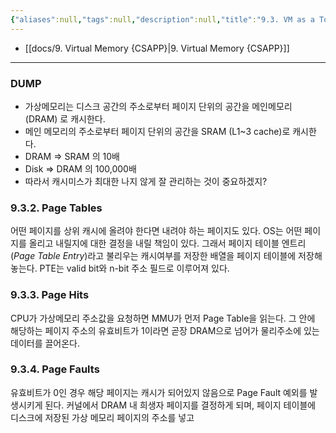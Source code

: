 ```yaml
---
{"aliases":null,"tags":null,"description":null,"title":"9.3. VM as a Tool for Caching","created":"2023-09-08T23:35:00","updated":"2023-09-08T23:50:58","dg-publish":true,"permalink":"/docs/9.3. VM as a Tool for Caching/","dgPassFrontmatter":true}
---
```


- [[docs/9. Virtual Memory {CSAPP}\|9. Virtual Memory {CSAPP}]]

___

### DUMP

- 가상메모리는 디스크 공간의 주소로부터 페이지 단위의 공간을 메인메모리 (DRAM) 로 캐시한다.
- 메인 메모리의 주소로부터 페이지 단위의 공간을 SRAM (L1~3 cache)로 캐시한다.
- DRAM  => SRAM 의 10배
- Disk => DRAM 의 100,000배
- 따라서 캐시미스가 최대한 나지 않게 잘 관리하는 것이 중요하겠지?

### 9.3.2. Page Tables

어떤 페이지를 상위 캐시에 올려야 한다면 내려야 하는 페이지도 있다. OS는 어떤 페이지를 올리고 내릴지에 대한 결정을 내릴 책임이 있다. 그래서 페이지 테이블 엔트리 (*Page Table Entry*)라고 불리우는 캐시여부를 저장한 배열을 페이지 테이블에 저장해놓는다. PTE는 valid bit와 n-bit 주소 필드로 이루어져 있다.

### 9.3.3. Page Hits

CPU가 가상메모리 주소값을 요청하면 MMU가 먼저 Page Table을 읽는다. 그 안에 해당하는 페이지 주소의 유효비트가 1이라면 곧장 DRAM으로 넘어가 물리주소에 있는 데이터를 끌어온다.

### 9.3.4. Page Faults

유효비트가 0인 경우 해당 페이지는 캐시가 되어있지 않음으로 Page Fault 예외를 발생시키게 된다. 커널에서 DRAM 내 희생자 페이지를 결정하게 되며, 페이지 테이블에 디스크에 저장된 가상 메모리 페이지의 주소를 넣고 
